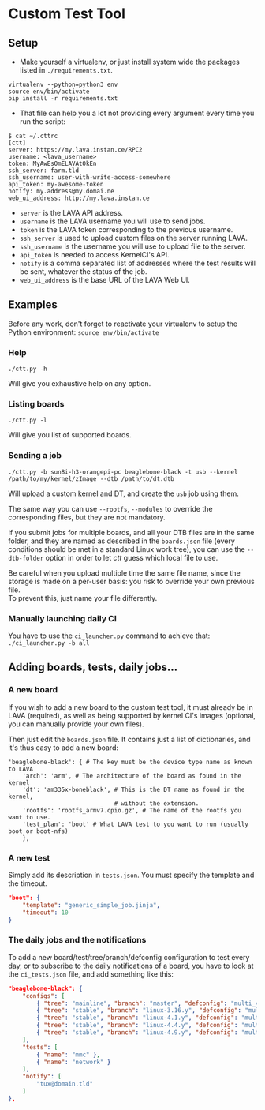 # Custom Test Tool

## Setup

  * Make yourself a virtualenv, or just install system wide the packages listed
in `./requirements.txt`.

```
virtualenv --python=python3 env
source env/bin/activate
pip install -r requirements.txt
```
  * That file can help you a lot not providing every argument every time you run
the script:

```
$ cat ~/.cttrc
[ctt]
server: https://my.lava.instan.ce/RPC2
username: <lava_username>
token: MyAwEsOmELAVAtOkEn
ssh_server: farm.tld
ssh_username: user-with-write-access-somewhere
api_token: my-awesome-token
notify: my.address@my.domai.ne
web_ui_address: http://my.lava.instan.ce
```

  * `server` is the LAVA API address.
  * `username` is the LAVA username you will use to send jobs.
  * `token` is the LAVA token corresponding to the previous username.
  * `ssh_server` is used to upload custom files on the server running LAVA.
  * `ssh_username` is the username you will use to upload file to the server.
  * `api_token` is needed to access KernelCI's API.
  * `notify` is a comma separated list of addresses where the test results will
be sent, whatever the status of the job.
  * `web_ui_address` is the base URL of the LAVA Web UI.

## Examples

Before any work, don't forget to reactivate your virtualenv to setup the Python
environment: `source env/bin/activate`

### Help

`./ctt.py -h`

Will give you exhaustive help on any option.

### Listing boards

`./ctt.py -l`

Will give you list of supported boards.

### Sending a job

`./ctt.py -b sun8i-h3-orangepi-pc beaglebone-black -t usb --kernel /path/to/my/kernel/zImage --dtb /path/to/dt.dtb`

Will upload a custom kernel and DT, and create the `usb` job using them.

The same way you can use `--rootfs`, `--modules` to override the corresponding 
files, but they are not mandatory.

If you submit jobs for multiple boards, and all your DTB files are in the same
folder, and they are named as described in the `boards.json` file (every
conditions should be met in a standard Linux work tree), you can use the
`--dtb-folder` option in order to let *ctt* guess which local file to use.

Be careful when you upload multiple time the same file name, since the storage
is made on a per-user basis: you risk to override your own previous file.   
To prevent this, just name your file differently.

### Manually launching daily CI

You have to use the `ci_launcher.py` command to achieve that: `./ci_launcher.py -b all`


## Adding boards, tests, daily jobs...

### A new board

If you wish to add a new board to the custom test tool, it must already be in
LAVA (required), as well as being supported by kernel CI's images (optional,
you can manually provide your own files).

Then just edit the `boards.json` file. It contains just a list of dictionaries, and
it's thus easy to add a new board:

```
'beaglebone-black': { # The key must be the device type name as known to LAVA
    'arch': 'arm', # The architecture of the board as found in the kernel
    'dt': 'am335x-boneblack', # This is the DT name as found in the kernel,
                              # without the extension.
    'rootfs': 'rootfs_armv7.cpio.gz', # The name of the rootfs you want to use.
    'test_plan': 'boot' # What LAVA test to you want to run (usually boot or boot-nfs)
    },
```

### A new test

Simply add its description in `tests.json`. You must specify the template and the timeout.

```json
"boot": {
    "template": "generic_simple_job.jinja",
    "timeout": 10
}
```

### The daily jobs and the notifications

To add a new board/test/tree/branch/defconfig configuration to test every day, 
or to subscribe to the daily notifications of a board, you have to look at the 
`ci_tests.json` file, and add something like this:

```json
"beaglebone-black": {
    "configs": [
        { "tree": "mainline", "branch": "master", "defconfig": "multi_v7_defconfig" },
        { "tree": "stable", "branch": "linux-3.16.y", "defconfig": "multi_v7_defconfig" },
        { "tree": "stable", "branch": "linux-4.1.y", "defconfig": "multi_v7_defconfig" },
        { "tree": "stable", "branch": "linux-4.4.y", "defconfig": "multi_v7_defconfig" },
        { "tree": "stable", "branch": "linux-4.9.y", "defconfig": "multi_v7_defconfig" }
    ],
    "tests": [
        { "name": "mmc" },
        { "name": "network" }
    ],
    "notify": [
        "tux@domain.tld"
    ]
},

```


